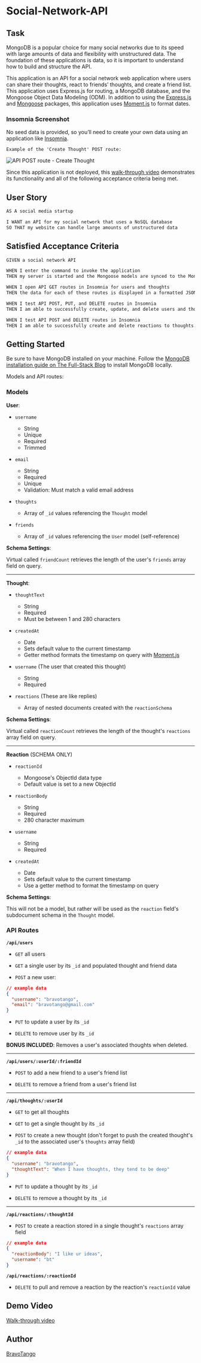# Social-Network-API

## Task

MongoDB is a popular choice for many social networks due to its speed with large amounts of data and flexibility with unstructured data. The foundation of these applications is data, so it is important to understand how to build and structure the API.

This application is an API for a social network web application where users can share their thoughts, react to friends’ thoughts, and create a friend list. This application uses Express.js for routing, a MongoDB database, and the Mongoose Object Data Modeling (ODM). In addition to using the [Express.js](https://www.npmjs.com/package/express) and [Mongoose](https://www.npmjs.com/package/mongoose) packages, this application uses [Moment.js](https://www.npmjs.com/package/moment) to format dates.

### Insomnia Screenshot

No seed data is provided, so you’ll need to create your own data using an application like [Insomnia](https://insomnia.rest/download).

`Example of the 'Create Thought' POST route:`

![API POST route - Create Thought](./assets/insomnia.png)

Since this application is not deployed, this [walk-through video](https://watch.screencastify.com/v/G4tX1tZLS4q9ixH3QAuG) demonstrates its functionality and all of the following acceptance criteria being met.

## User Story

```md
AS A social media startup

I WANT an API for my social network that uses a NoSQL database
SO THAT my website can handle large amounts of unstructured data
```

## Satisfied Acceptance Criteria

```md
GIVEN a social network API

WHEN I enter the command to invoke the application
THEN my server is started and the Mongoose models are synced to the MongoDB database

WHEN I open API GET routes in Insomnia for users and thoughts
THEN the data for each of these routes is displayed in a formatted JSON

WHEN I test API POST, PUT, and DELETE routes in Insomnia
THEN I am able to successfully create, update, and delete users and thoughts in my database

WHEN I test API POST and DELETE routes in Insomnia
THEN I am able to successfully create and delete reactions to thoughts and add and remove friends to a user’s friend list
```

## Getting Started

Be sure to have MongoDB installed on your machine. Follow the [MongoDB installation guide on The Full-Stack Blog](https://coding-boot-camp.github.io/full-stack/mongodb/how-to-install-mongodb) to install MongoDB locally.

Models and API routes:

### Models

**User**:

- `username`

  - String
  - Unique
  - Required
  - Trimmed

- `email`

  - String
  - Required
  - Unique
  - Validation: Must match a valid email address

- `thoughts`

  - Array of `_id` values referencing the `Thought` model

- `friends`
  - Array of `_id` values referencing the `User` model (self-reference)

**Schema Settings**:

Virtual called `friendCount` retrieves the length of the user's `friends` array field on query.

---

**Thought**:

- `thoughtText`

  - String
  - Required
  - Must be between 1 and 280 characters

- `createdAt`

  - Date
  - Sets default value to the current timestamp
  - Getter method formats the timestamp on query with [Moment.js](https://www.npmjs.com/package/moment)

- `username` (The user that created this thought)

  - String
  - Required

- `reactions` (These are like replies)
  - Array of nested documents created with the `reactionSchema`

**Schema Settings**:

Virtual called `reactionCount` retrieves the length of the thought's `reactions` array field on query.

---

**Reaction** (SCHEMA ONLY)

- `reactionId`

  - Mongoose's ObjectId data type
  - Default value is set to a new ObjectId

- `reactionBody`

  - String
  - Required
  - 280 character maximum

- `username`

  - String
  - Required

- `createdAt`
  - Date
  - Sets default value to the current timestamp
  - Use a getter method to format the timestamp on query

**Schema Settings**:

This will not be a model, but rather will be used as the `reaction` field's subdocument schema in the `Thought` model.

### API Routes

**`/api/users`**

- `GET` all users

- `GET` a single user by its `_id` and populated thought and friend data

- `POST` a new user:

```json
// example data
{
  "username": "bravotango",
  "email": "bravotango@gmail.com"
}
```

- `PUT` to update a user by its `_id`

- `DELETE` to remove user by its `_id`

**BONUS INCLUDED**: Removes a user's associated thoughts when deleted.

---

**`/api/users/:userId/:friendId`**

- `POST` to add a new friend to a user's friend list

- `DELETE` to remove a friend from a user's friend list

---

**`/api/thoughts/:userId`**

- `GET` to get all thoughts

- `GET` to get a single thought by its `_id`

- `POST` to create a new thought (don't forget to push the created thought's `_id` to the associated user's `thoughts` array field)

```json
// example data
{
  "username": "bravotango",
  "thoughtText": "When I have thoughts, they tend to be deep"
}
```

- `PUT` to update a thought by its `_id`

- `DELETE` to remove a thought by its `_id`

---

**`/api/reactions/:thoughtId`**

- `POST` to create a reaction stored in a single thought's `reactions` array field

```json
// example data
{
  "reactionBody": "I like ur ideas",
  "username": "bt"
}
```

**`/api/reactions/:reactionId`**

- `DELETE` to pull and remove a reaction by the reaction's `reactionId` value

## Demo Video

[Walk-through video](https://watch.screencastify.com/v/G4tX1tZLS4q9ixH3QAuG)

## Author

[BravoTango](https://github.com/bravotango)
